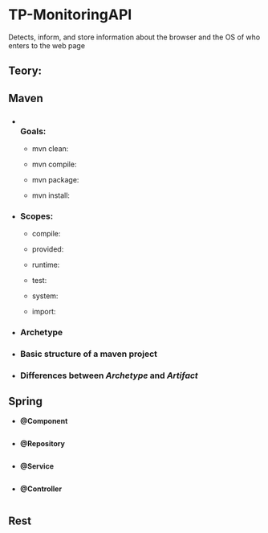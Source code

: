 # TP-MonitoringAPI
Detects, inform, and store information about the browser and the OS of who enters to the web page

## Teory:

## Maven

 * ### <br>Goals: <br>


    * mvn clean:
    
    * mvn compile:
    
    * mvn package:
    
    * mvn install:


    

 * ### Scopes: 
 
  
    * compile:
     
    * provided:
    
    * runtime:
    
    * test:
    
    * system:
    
    * import:
    

    

 * ### Archetype





 * ### Basic structure of a maven project






 * ### Differences between *Archetype* and *Artifact*




  
## Spring

  * **@Component**
  ```
  ```
  * **@Repository**
  ```
  ```
  * **@Service**
  ```
  ```
  * **@Controller**
  ```
  ```
  
## Rest

